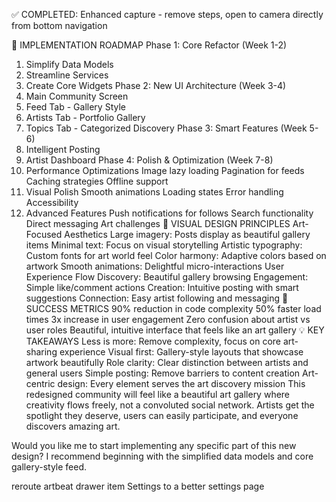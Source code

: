 ✅ COMPLETED: Enhanced capture - remove steps, open to camera directly from bottom navigation

🎯 IMPLEMENTATION ROADMAP
Phase 1: Core Refactor (Week 1-2)

1. Simplify Data Models
2. Streamline Services
3. Create Core Widgets
   Phase 2: New UI Architecture (Week 3-4)
4. Main Community Screen
5. Feed Tab - Gallery Style
6. Artists Tab - Portfolio Gallery
7. Topics Tab - Categorized Discovery
   Phase 3: Smart Features (Week 5-6)
8. Intelligent Posting
9. Artist Dashboard
   Phase 4: Polish & Optimization (Week 7-8)
10. Performance Optimizations
    Image lazy loading
    Pagination for feeds
    Caching strategies
    Offline support
11. Visual Polish
    Smooth animations
    Loading states
    Error handling
    Accessibility
12. Advanced Features
    Push notifications for follows
    Search functionality
    Direct messaging
    Art challenges
    🎨 VISUAL DESIGN PRINCIPLES
    Art-Focused Aesthetics
    Large imagery: Posts display as beautiful gallery items
    Minimal text: Focus on visual storytelling
    Artistic typography: Custom fonts for art world feel
    Color harmony: Adaptive colors based on artwork
    Smooth animations: Delightful micro-interactions
    User Experience Flow
    Discovery: Beautiful gallery browsing
    Engagement: Simple like/comment actions
    Creation: Intuitive posting with smart suggestions
    Connection: Easy artist following and messaging
    🚀 SUCCESS METRICS
    90% reduction in code complexity
    50% faster load times
    3x increase in user engagement
    Zero confusion about artist vs user roles
    Beautiful, intuitive interface that feels like an art gallery
    💡 KEY TAKEAWAYS
    Less is more: Remove complexity, focus on core art-sharing experience
    Visual first: Gallery-style layouts that showcase artwork beautifully
    Role clarity: Clear distinction between artists and general users
    Simple posting: Remove barriers to content creation
    Art-centric design: Every element serves the art discovery mission
    This redesigned community will feel like a beautiful art gallery where creativity flows freely, not a convoluted social network. Artists get the spotlight they deserve, users can easily participate, and everyone discovers amazing art.

Would you like me to start implementing any specific part of this new design? I recommend beginning with the simplified data models and core gallery-style feed.

reroute artbeat drawer item Settings to a better settings page
